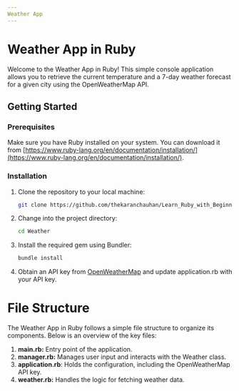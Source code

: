 ```yaml
---
Weather App
---
```


# Weather App in Ruby

Welcome to the Weather App in Ruby! This simple console application allows you to retrieve the current temperature and a 7-day weather forecast for a given city using the OpenWeatherMap API.

## Getting Started

### Prerequisites

Make sure you have Ruby installed on your system. You can download it from [https://www.ruby-lang.org/en/documentation/installation/](https://www.ruby-lang.org/en/documentation/installation/).

### Installation

1. Clone the repository to your local machine:

   ```bash
   git clone https://github.com/thekaranchauhan/Learn_Ruby_with_Beginner_Projects.git

2. Change into the project directory:

   ```bash
   cd Weather

3. Install the required gem using Bundler:

   ```bash
   bundle install

4. Obtain an API key from [OpenWeatherMap](https://openweathermap.org/) and update application.rb with your API key.

# File Structure

The Weather App in Ruby follows a simple file structure to organize its components. Below is an overview of the key files:

1. **main.rb:** Entry point of the application.
2. **manager.rb:** Manages user input and interacts with the Weather class.
3. **application.rb**: Holds the configuration, including the OpenWeatherMap API key.
4. **weather.rb:** Handles the logic for fetching weather data.
